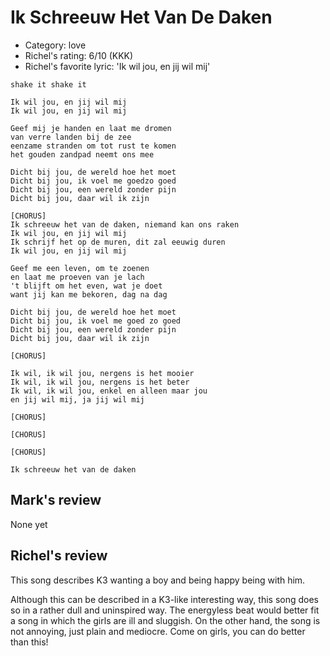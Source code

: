 # Ik Schreeuw Het Van De Daken

 * Category: love
 * Richel's rating: 6/10 (KKK)
 * Richel's favorite lyric: 'Ik wil jou, en jij wil mij'

```
shake it shake it

Ik wil jou, en jij wil mij
Ik wil jou, en jij wil mij

Geef mij je handen en laat me dromen
van verre landen bij de zee
eenzame stranden om tot rust te komen
het gouden zandpad neemt ons mee

Dicht bij jou, de wereld hoe het moet
Dicht bij jou, ik voel me goedzo goed
Dicht bij jou, een wereld zonder pijn
Dicht bij jou, daar wil ik zijn

[CHORUS]
Ik schreeuw het van de daken, niemand kan ons raken
Ik wil jou, en jij wil mij
Ik schrijf het op de muren, dit zal eeuwig duren
Ik wil jou, en jij wil mij

Geef me een leven, om te zoenen
en laat me proeven van je lach
't blijft om het even, wat je doet
want jij kan me bekoren, dag na dag

Dicht bij jou, de wereld hoe het moet
Dicht bij jou, ik voel me goed zo goed
Dicht bij jou, een wereld zonder pijn
Dicht bij jou, daar wil ik zijn

[CHORUS]

Ik wil, ik wil jou, nergens is het mooier
Ik wil, ik wil jou, nergens is het beter
Ik wil, ik wil jou, enkel en alleen maar jou
en jij wil mij, ja jij wil mij

[CHORUS]

[CHORUS]

[CHORUS]

Ik schreeuw het van de daken

```

## Mark's review

None yet

## Richel's review

This song describes K3 wanting a boy and being happy being with him.

Although this can be described in a K3-like interesting way, this song does so in a rather
dull and uninspired way. The energyless beat would better fit a song in which the girls are
ill and sluggish. On the other hand, the song is not annoying, just plain and mediocre.
Come on girls, you can do better than this!
